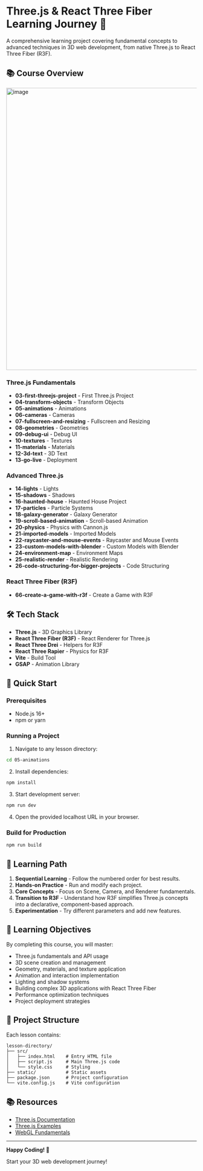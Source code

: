 # Three.js & React Three Fiber Learning Journey 🚀

A comprehensive learning project covering fundamental concepts to advanced techniques in 3D web development, from native Three.js to React Three Fiber (R3F).

## 📚 Course Overview

<img width="1194" height="746" alt="image" src="https://github.com/user-attachments/assets/3c553f72-6daf-41e6-a09d-b28c784514d3" />

### Three.js Fundamentals

- **03-first-threejs-project** - First Three.js Project
- **04-transform-objects** - Transform Objects
- **05-animations** - Animations
- **06-cameras** - Cameras
- **07-fullscreen-and-resizing** - Fullscreen and Resizing
- **08-geometries** - Geometries
- **09-debug-ui** - Debug UI
- **10-textures** - Textures
- **11-materials** - Materials
- **12-3d-text** - 3D Text
- **13-go-live** - Deployment

### Advanced Three.js

- **14-lights** - Lights
- **15-shadows** - Shadows
- **16-haunted-house** - Haunted House Project
- **17-particles** - Particle Systems
- **18-galaxy-generator** - Galaxy Generator
- **19-scroll-based-animation** - Scroll-based Animation
- **20-physics** - Physics with Cannon.js
- **21-imported-models** - Imported Models
- **22-raycaster-and-mouse-events** - Raycaster and Mouse Events
- **23-custom-models-with-blender** - Custom Models with Blender
- **24-environment-map** - Environment Maps
- **25-realistic-render** - Realistic Rendering
- **26-code-structuring-for-bigger-projects** - Code Structuring

### React Three Fiber (R3F)

- **66-create-a-game-with-r3f** - Create a Game with R3F

## 🛠️ Tech Stack

- **Three.js** - 3D Graphics Library
- **React Three Fiber (R3F)** - React Renderer for Three.js
- **React Three Drei** - Helpers for R3F
- **React Three Rapier** - Physics for R3F
- **Vite** - Build Tool
- **GSAP** - Animation Library

## 🚀 Quick Start

### Prerequisites

- Node.js 16+
- npm or yarn

### Running a Project

1. Navigate to any lesson directory:

```bash
cd 05-animations
```

2. Install dependencies:

```bash
npm install
```

3. Start development server:

```bash
npm run dev
```

4. Open the provided localhost URL in your browser.

### Build for Production

```bash
npm run build
```

## 📖 Learning Path

1. **Sequential Learning** - Follow the numbered order for best results.
2. **Hands-on Practice** - Run and modify each project.
3. **Core Concepts** - Focus on Scene, Camera, and Renderer fundamentals.
4. **Transition to R3F** - Understand how R3F simplifies Three.js concepts into a declarative, component-based approach.
5. **Experimentation** - Try different parameters and add new features.

## 🎯 Learning Objectives

By completing this course, you will master:

- Three.js fundamentals and API usage
- 3D scene creation and management
- Geometry, materials, and texture application
- Animation and interaction implementation
- Lighting and shadow systems
- Building complex 3D applications with React Three Fiber
- Performance optimization techniques
- Project deployment strategies

## 📁 Project Structure

Each lesson contains:

```
lesson-directory/
├── src/
│   ├── index.html    # Entry HTML file
│   ├── script.js     # Main Three.js code
│   └── style.css     # Styling
├── static/           # Static assets
├── package.json      # Project configuration
└── vite.config.js    # Vite configuration
```

## 📚 Resources

- [Three.js Documentation](https://threejs.org/docs/)
- [Three.js Examples](https://threejs.org/examples/)
- [WebGL Fundamentals](https://webglfundamentals.org/)

---

**Happy Coding! 🎉**

Start your 3D web development journey!
